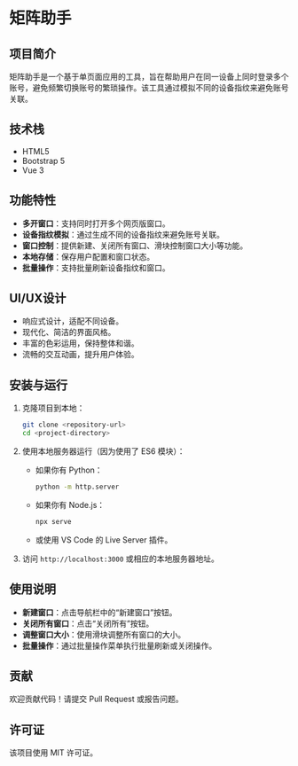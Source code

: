 # 矩阵助手

## 项目简介

矩阵助手是一个基于单页面应用的工具，旨在帮助用户在同一设备上同时登录多个账号，避免频繁切换账号的繁琐操作。该工具通过模拟不同的设备指纹来避免账号关联。

## 技术栈

- HTML5
- Bootstrap 5
- Vue 3

## 功能特性

- **多开窗口**：支持同时打开多个网页版窗口。
- **设备指纹模拟**：通过生成不同的设备指纹来避免账号关联。
- **窗口控制**：提供新建、关闭所有窗口、滑块控制窗口大小等功能。
- **本地存储**：保存用户配置和窗口状态。
- **批量操作**：支持批量刷新设备指纹和窗口。

## UI/UX设计

- 响应式设计，适配不同设备。
- 现代化、简洁的界面风格。
- 丰富的色彩运用，保持整体和谐。
- 流畅的交互动画，提升用户体验。

## 安装与运行

1. 克隆项目到本地：

   ```bash
   git clone <repository-url>
   cd <project-directory>
   ```

2. 使用本地服务器运行（因为使用了 ES6 模块）：

   - 如果你有 Python：

     ```bash
     python -m http.server
     ```

   - 如果你有 Node.js：

     ```bash
     npx serve
     ```

   - 或使用 VS Code 的 Live Server 插件。

3. 访问 `http://localhost:3000` 或相应的本地服务器地址。

## 使用说明

- **新建窗口**：点击导航栏中的“新建窗口”按钮。
- **关闭所有窗口**：点击“关闭所有”按钮。
- **调整窗口大小**：使用滑块调整所有窗口的大小。
- **批量操作**：通过批量操作菜单执行批量刷新或关闭操作。

## 贡献

欢迎贡献代码！请提交 Pull Request 或报告问题。

## 许可证

该项目使用 MIT 许可证。

